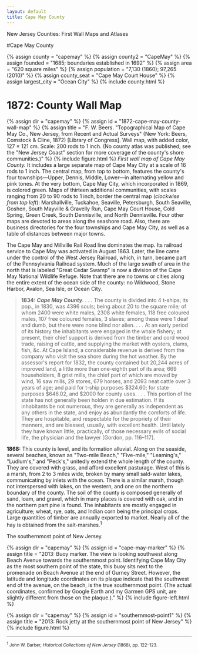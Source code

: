 ```yaml
---
layout: default
title: Cape May County
---
```


<p class="type">New Jersey Counties: First Wall Maps and Atlases</p>

#Cape May County

{% assign county = "capemay" %}
{% assign county2 = "CapeMay" %}
{% assign founded = "1685; boundaries established in 1692" %}
{% assign area = "620 square miles" %}
{% assign population = "7,130 (1860); 97,265 (2010)" %}
{% assign county_seat = "Cape May Court House" %}
{% assign largest_city = "Ocean City" %}
{% include county.html %}

<h1 class="fancy">1872: County Wall Map</h1>

{% assign dir = "capemay" %}
{% assign id = "1872-cape-may-county-wall-map" %}
{% assign title = "F. W. Beers. &quot;Topographical Map of Cape May Co., New Jersey, from Recent and Actual Surveys&quot; (New York: Beers, Comstock & Cline, 1872) [Library of Congress]. Wall map, with added color, 127 × 121 cm. Scale: 200 rods to 1 inch. (No county atlas was published; see the &quot;New Jersey Coast&quot; section for more coverage of the county's shore communities.)" %}
{% include figure.html %}
_First wall map of Cape May County._ It includes a large separate map of Cape May City at a scale of 16 rods to 1 inch. The central map, from top to bottom, features the county's four townships—Upper, Dennis, Middle, Lower—in alternating yellow and pink tones. At the very bottom, Cape May City, which incorporated in 1869, is colored green. Maps of thirteen additional communities, with scales ranging from 20 to 90 rods to 1 inch, border the central map (_clockwise from top left_): Marshallville, Tuckahoe, Seaville, Petersburgh, South Seaville, Goshen, South Mayville & Gravelly Run, Cape May Court House, Cold Spring, Green Creek, South Dennisville, and North Dennisville. Four other maps are devoted to areas along the seashore road. Also, there are business directories for the four townships and Cape May City, as well as a table of distances between major towns.

The Cape May and Millville Rail Road line dominates the map. Its railroad service to Cape May was activated in August 1863. Later, the line came under the control of the West Jersey Railroad, which, in turn, became part of the Pennsylvania Railroad system. Much of the large swath of area in the north that is labeled "Great Cedar Swamp" is now a division of the Cape May National Wildlife Refuge. Note that there are no towns or cities along the entire extent of the ocean side of the county: no Wildwood, Stone Harbor, Avalon, Sea Isle, or Ocean City.

>**1834:** _**Cape May County**_. . . . The county is divided into 4 t-ships; its pop., in 1830, was 4396 souls; being about 20 to the square mile; of whom 2400 were white males, 2308 white females, 118 free coloured males, 107 free coloured females, 3 slaves; among these were 1 deaf and dumb, but there were none blind nor alien. . . . At an early period of its history the inhabitants were engaged in the whale fishery; at present, their chief support is derived from the timber and cord wood trade, raising of cattle, and supplying the market with oysters, clams, fish, &c. At Cape Island, a considerable revenue is derived from the company who visit the sea shore during the hot weather. By the assessor's report for 1832, the county contained but 20,244 acres of improved land, a little more than one-eighth part of its area; 669 householders, 8 grist mills, the chief part of which are moved by wind, 16 saw mills, 29 stores, 679 horses, and 2093 neat cattle over 3 years of age; and paid for t-ship purposes $324.60; for state purposes $646.02, and $2000 for county uses. . . . This portion of the state has not generally been holden in due estimation. If its inhabitants be not numerous, they are generally as independent as any others in the state, and enjoy as abundantly the comforts of life. They are hospitable, and respectable for the propriety of their manners, and are blessed, usually, with excellent health. Until lately they have known little, practically, of those necessary evils of social life, the physician and the lawyer [Gordon, pp. 116–117].

**1868:** This county is level, and its formation alluvial. Along on the seaside, several beaches, known as "Two-mile Beach," "Five-mile," "Leaming's," "Ludlum's," and "Peck's," unitedly extend the whole length of the county. They are covered with grass, and afford excellent pasturage. West of this is a marsh, from 2 to 3 miles wide, broken by many small sald-water lakes, communicating by inlets with the ocean. There is a similar marsh, though not interspersed with lakes, on the western, and one on the northern boundary of the county. The soil of the county is composed generally of sand, loam, and gravel, which in many places is covered with oak, and in the northern part pine is found. The inhabitants are mostly engaged in agriculture; wheat, rye, oats, and Indian corn being the principal crops. Large quantities of timber are annually exported to market. Nearly all of the hay is obtained from the salt-marshes.<sup>1</sup>

The southernmost point of New Jersey.

{% assign dir = "capemay" %}
{% assign id = "cape-may-marker" %}
{% assign title = "2013: Buoy marker. The view is looking southwest along Beach Avenue towards the southernmost point. Identifying Cape May City as the most southern point of the state, this buoy sits next to the promenade on Beach Avenue at the end of Gurney Street. However, the latitude and longitude coordinates on its plaque indicate that the southwest end of the avenue, on the beach, is the true southernmost point. (The actual coordinates, confirmed by Google Earth and my Garmen GPS unit, are slightly different from those on the plaque.)." %}
{% include figure-left.html %}

{% assign dir = "capemay" %}
{% assign id = "southernmost-point1" %}
{% assign title = "2013: Rock jetty at the southernmost point of New Jersey" %}
{% include figure.html %}

---

<small><sup>1</sup> John W. Barber, _Historical Collections of New Jersey_ (1868), pp. 122–123.</small>